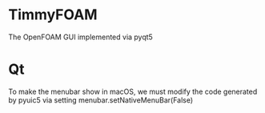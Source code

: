# TimmyFOAM
The OpenFOAM GUI implemented via pyqt5
# Qt
To make the menubar show in macOS, we must modify the code
generated by pyuic5 via setting menubar.setNativeMenuBar(False)